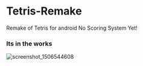 # Tetris-Remake
Remake of Tetris for android
No Scoring System Yet!
### Its in the works
![screenshot_1506544608](https://user-images.githubusercontent.com/18336213/31090709-984e8db6-a776-11e7-8a05-3ce73e8b872b.png)


